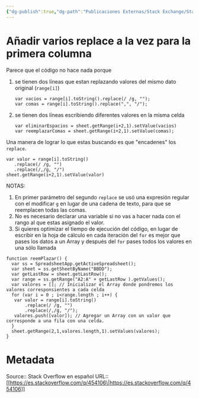 ```yaml
---
{"dg-publish":true,"dg-path":"Publicaciones Externas/Stack Exchange/Stack Overflow en español/es.stackoverflow.com-454106.md","permalink":"/publicaciones-externas/stack-exchange/stack-overflow-en-espanol/es-stackoverflow-com-454106/","title":"Añadir varios replace a la vez para la primera columna","hide":true,"noteIcon":"default","created":"2024-04-03T12:49:10.507-06:00","updated":"2024-04-05T16:43:57.359-06:00"}
---
```


# Añadir varios replace a la vez para la primera columna

Parece que el código no hace nada porque 

1. se tienen dos líneas que estan replazando valores del mismo dato original (`range[i]`)
   ```
   var vacios = range[i].toString().replace(/ /g, ""); 
   var comas = range[i].toString().replace(",", "/");
   ```
2. se tienen dos líneas escribiendo diferentes valores en la misma celda
   ```
   var eliminarEspacios = sheet.getRange(i+2,1).setValue(vacios)
   var reemplazarComas = sheet.getRange(i+2,1).setValue(comas);
   ```


Una manera de lograr lo que estas buscando es que "encadenes" los `replace`.
 ```
var valor = range[i].toString()
    .replace(/ /g, "")
    .replace(/,/g, "/")
sheet.getRange(i+2,1).setValue(valor)
```

NOTAS:  
1. En primer parámetro del segundo `replace` se usó una expresión regular con el modificar `g` en lugar de una cadena de texto, para que se reemplacen todas las comas.
2. No es necesario declarar una variable si no vas a hacer nada con el rango al que estas asignado el valor.
3. Si quieres optimizar el tiempo de ejecución del código, en lugar de escribir en la hoja de cálculo en cada iteración del `for` es mejor que pases los datos a un Array y después del `for` pases todos los valores en una sólo llamada

```
function reemPlazar() {
  var ss = SpreadsheetApp.getActiveSpreadsheet();
  var sheet = ss.getSheetByName("BBDD");
  var getLastRow = sheet.getLastRow();
  var range = ss.getRange("A2:A" + getLastRow ).getValues();
  var valores = []; // Inicializar el Array donde pondremos los valores corresponsientes a cada celda
  for (var i = 0 ; i<range.length ; i++) {
   var valor = range[i].toString()
       .replace(/ /g, "")
       .replace(/,/g, "/");
   valores.push([valor]); // Agregar un Array con un valor que corresponde a una fila con una celda.
  }
  sheet.getRange(2,1,valores.length,1).setValues(valores);
}
```

# Metadata
Source:: Stack Overflow en español
URL:: [[https://es.stackoverflow.com/q/454106\|https://es.stackoverflow.com/q/454106]]

